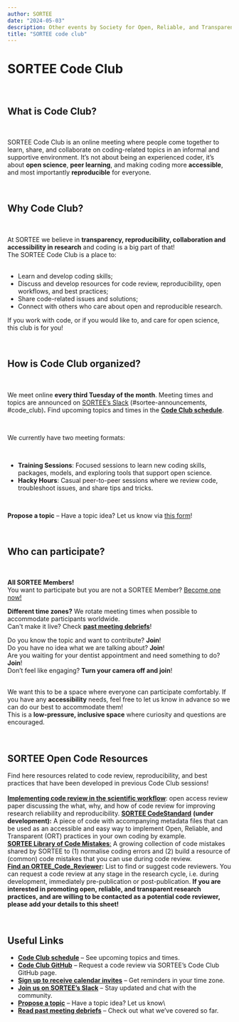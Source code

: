 ```yaml
---
author: SORTEE
date: "2024-05-03"
description: Other events by Society for Open, Reliable, and Transparent Ecology and Evolutionary biology (SORTEE)
title: "SORTEE code club"
---
```


# SORTEE Code Club  
&nbsp;  
  
## What is Code Club?  
&nbsp;  
  
SORTEE Code Club is an online meeting where people come together to learn, share, and collaborate on coding-related topics in an informal and supportive environment. It’s not about being an experienced coder, it’s about **open science**, **peer learning**, and making coding more **accessible**, and most importantly **reproducible**  for everyone.  
  
&nbsp;  

## Why Code Club?  

&nbsp;  
  
At SORTEE we believe in **transparency, reproducibility, collaboration and accessibility in research** and coding is a big part of that! 
&nbsp;  
The SORTEE Code Club is a place to:  
&nbsp;    
- Learn and develop coding skills;  
- Discuss and develop resources for code review, reproducibility, open workflows, and best practices;  
- Share code-related issues and solutions;  
- Connect with others who care about open and reproducible research.


If you work with code, or if you would like to, and care for open science, this club is for you!  

&nbsp;  
## How is Code Club organized?  

&nbsp;  
  
We meet online **every third Tuesday of the month**. Meeting times and topics are announced on [SORTEE’s Slack](https://www.sortee.org/join/) (\#sortee-announcements, \#code\_club)**.** Find upcoming topics and times in the [**Code Club schedule**](https://docs.google.com/spreadsheets/d/1rOOOE7ghPduwtFftG0DJJf0DXVigAdcmQ0xdEwbKQXo/edit?usp=sharing).  

&nbsp;  

We currently have two meeting formats:  

&nbsp;  
- **Training Sessions**: Focused sessions to learn new coding skills, packages, models, and exploring tools that support open science.  
- **Hacky Hours**: Casual peer-to-peer sessions where we review code, troubleshoot issues, and share tips and tricks.

&nbsp;  
  
**Propose a topic** – Have a topic idea? Let us know via [this form](https://forms.gle/eZy81dUymiZNJetu8)\!

&nbsp;  
## Who can participate?  
&nbsp;
  
**All SORTEE Members!**      
You want to participate but you are not a SORTEE Member? [Become one now\!](https://www.joinit.org/o/sortee/)  
  
**Different time zones?** We rotate meeting times when possible to accommodate participants worldwide.     
Can't make it live? Check [**past meeting debriefs**](https://www.sortee.org/tags/code-club)!  
  
Do you know the topic and want to contribute?  **Join**!   
Do you have no idea what we are talking about? 	**Join**!    
Are you waiting for your dentist appointment and need something to do? 	**Join**!    
Don’t feel like engaging? **Turn your camera off and join**!  
&nbsp;  

We want this to be a space where everyone can participate comfortably. 
If you have any **accessibility** needs, feel free to let us know in advance so we can do our best to accommodate them!  
This is a **low-pressure, inclusive space** where curiosity and questions are encouraged.

&nbsp;  
## SORTEE Open Code Resources  
  
Find here resources related to code review, reproducibility, and best practices that have been developed in previous Code Club sessions!  
&nbsp;   
**[Implementing code review in the scientific workflow](https://doi.org/10.1111/jeb.14230)**: open access review paper discussing the what, why, and how of code review for improving research reliability and reproducibility. 
[**SORTEE CodeStandard**](https://github.com/SORTEE/CodeStandard) **(under development):** A piece of code with accompanying metadata files that can be used as an accessible and easy way to implement Open, Reliable, and Transparent (ORT) practices in your own coding by example.  
[**SORTEE Library of Code Mistakes**:](https://docs.google.com/presentation/d/12QN3WUc5v1Df7OArEox2U7l_N_qnHHuwzjCYiI4idC8/edit?usp=sharing) A growing collection of code mistakes shared by SORTEE to (1) normalise coding errors and (2) build a resource of (common) code mistakes that you can use during code review.    
[**Find an ORTEE\_Code\_Reviewer**](https://docs.google.com/spreadsheets/d/1eHdU8o0psUj6Y4dPxqA-uW8Fc8SQVwzY1BnEbXM5k54/edit?usp=sharing)**:** List to find or suggest code reviewers. You can request a code review at any stage in the research cycle, i.e. during development, immediately pre-publication or post-publication. **If you are interested in promoting open, reliable, and transparent research practices, and are willing to be contacted as a potential code reviewer, please add your details to this sheet!**  

&nbsp;  
  
## Useful Links  
  
* [**Code Club schedule**](https://docs.google.com/spreadsheets/d/1rOOOE7ghPduwtFftG0DJJf0DXVigAdcmQ0xdEwbKQXo/edit?usp=sharing) – See upcoming topics and times.    
* [**Code Club GitHub**](https://github.com/SORTEE/peer-code-review) – Request a code review via SORTEE’s Code Club GitHub page.    
* [**Sign up to receive calendar invites**](https://forms.gle/yKrEm6xAKZtom5kt7) – Get reminders in your time zone.    
* [**Join us on SORTEE’s Slack**](https://www.sortee.org/join/) – Stay updated and chat with the community.    
* [**Propose a topic**](https://forms.gle/eZy81dUymiZNJetu8) – Have a topic idea? Let us know\    
* [**Read past meeting debriefs**](https://www.sortee.org/tags/code-club) – Check out what we’ve covered so far.  

